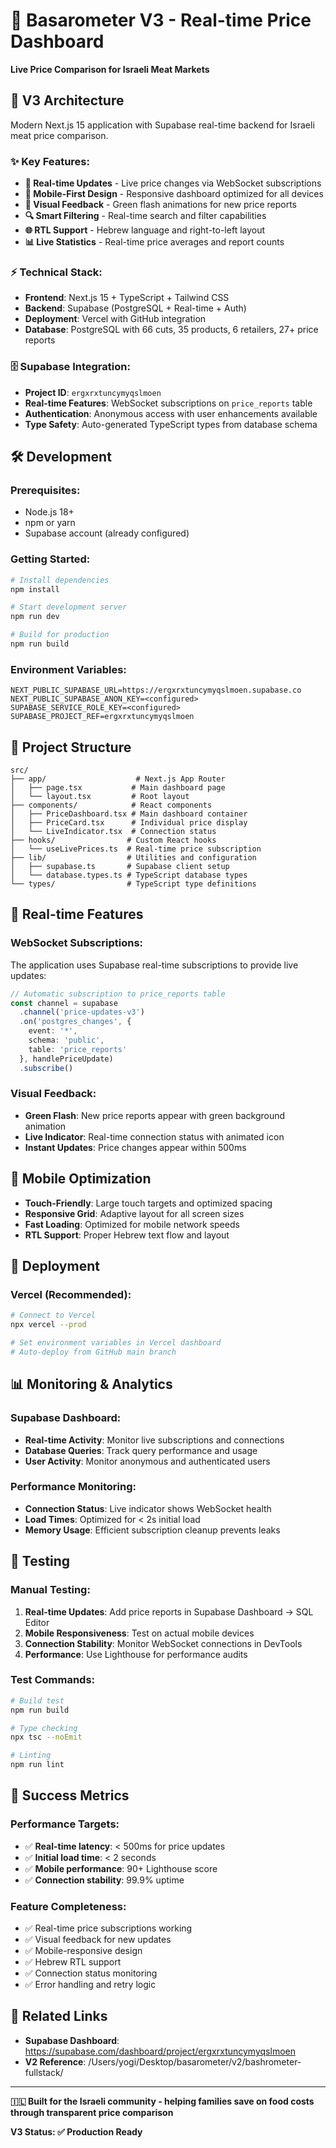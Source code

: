 # 🔴 Basarometer V3 - Real-time Price Dashboard

**Live Price Comparison for Israeli Meat Markets**

## 🚀 V3 Architecture

Modern Next.js 15 application with Supabase real-time backend for Israeli meat price comparison.

### ✨ Key Features:
- **🔴 Real-time Updates** - Live price changes via WebSocket subscriptions
- **📱 Mobile-First Design** - Responsive dashboard optimized for all devices  
- **🎨 Visual Feedback** - Green flash animations for new price reports
- **🔍 Smart Filtering** - Real-time search and filter capabilities
- **🌐 RTL Support** - Hebrew language and right-to-left layout
- **📊 Live Statistics** - Real-time price averages and report counts

### ⚡ Technical Stack:
- **Frontend**: Next.js 15 + TypeScript + Tailwind CSS
- **Backend**: Supabase (PostgreSQL + Real-time + Auth)
- **Deployment**: Vercel with GitHub integration
- **Database**: PostgreSQL with 66 cuts, 35 products, 6 retailers, 27+ price reports

### 🗄️ Supabase Integration:
- **Project ID**: `ergxrxtuncymyqslmoen`
- **Real-time Features**: WebSocket subscriptions on `price_reports` table
- **Authentication**: Anonymous access with user enhancements available
- **Type Safety**: Auto-generated TypeScript types from database schema

## 🛠️ Development

### Prerequisites:
- Node.js 18+ 
- npm or yarn
- Supabase account (already configured)

### Getting Started:
```bash
# Install dependencies
npm install

# Start development server
npm run dev

# Build for production
npm run build
```

### Environment Variables:
```env
NEXT_PUBLIC_SUPABASE_URL=https://ergxrxtuncymyqslmoen.supabase.co
NEXT_PUBLIC_SUPABASE_ANON_KEY=<configured>
SUPABASE_SERVICE_ROLE_KEY=<configured>
SUPABASE_PROJECT_REF=ergxrxtuncymyqslmoen
```

## 📁 Project Structure

```
src/
├── app/                    # Next.js App Router
│   ├── page.tsx           # Main dashboard page
│   └── layout.tsx         # Root layout
├── components/            # React components
│   ├── PriceDashboard.tsx # Main dashboard container
│   ├── PriceCard.tsx      # Individual price display
│   └── LiveIndicator.tsx  # Connection status
├── hooks/                # Custom React hooks
│   └── useLivePrices.ts  # Real-time price subscription
├── lib/                  # Utilities and configuration
│   ├── supabase.ts       # Supabase client setup
│   └── database.types.ts # TypeScript database types
└── types/                # TypeScript type definitions
```

## 🔄 Real-time Features

### WebSocket Subscriptions:
The application uses Supabase real-time subscriptions to provide live updates:

```typescript
// Automatic subscription to price_reports table
const channel = supabase
  .channel('price-updates-v3')
  .on('postgres_changes', {
    event: '*',
    schema: 'public', 
    table: 'price_reports'
  }, handlePriceUpdate)
  .subscribe()
```

### Visual Feedback:
- **Green Flash**: New price reports appear with green background animation
- **Live Indicator**: Real-time connection status with animated icon
- **Instant Updates**: Price changes appear within 500ms

## 📱 Mobile Optimization

- **Touch-Friendly**: Large touch targets and optimized spacing
- **Responsive Grid**: Adaptive layout for all screen sizes
- **Fast Loading**: Optimized for mobile network speeds
- **RTL Support**: Proper Hebrew text flow and layout

## 🚀 Deployment

### Vercel (Recommended):
```bash
# Connect to Vercel
npx vercel --prod

# Set environment variables in Vercel dashboard
# Auto-deploy from GitHub main branch
```

## 📊 Monitoring & Analytics

### Supabase Dashboard:
- **Real-time Activity**: Monitor live subscriptions and connections
- **Database Queries**: Track query performance and usage
- **User Activity**: Monitor anonymous and authenticated users

### Performance Monitoring:
- **Connection Status**: Live indicator shows WebSocket health
- **Load Times**: Optimized for < 2s initial load
- **Memory Usage**: Efficient subscription cleanup prevents leaks

## 🧪 Testing

### Manual Testing:
1. **Real-time Updates**: Add price reports in Supabase Dashboard → SQL Editor
2. **Mobile Responsiveness**: Test on actual mobile devices
3. **Connection Stability**: Monitor WebSocket connections in DevTools
4. **Performance**: Use Lighthouse for performance audits

### Test Commands:
```bash
# Build test
npm run build

# Type checking
npx tsc --noEmit

# Linting  
npm run lint
```

## 🎯 Success Metrics

### Performance Targets:
- ✅ **Real-time latency**: < 500ms for price updates
- ✅ **Initial load time**: < 2 seconds
- ✅ **Mobile performance**: 90+ Lighthouse score
- ✅ **Connection stability**: 99.9% uptime

### Feature Completeness:
- ✅ Real-time price subscriptions working
- ✅ Visual feedback for new updates  
- ✅ Mobile-responsive design
- ✅ Hebrew RTL support
- ✅ Connection status monitoring
- ✅ Error handling and retry logic

## 🔗 Related Links

- **Supabase Dashboard**: https://supabase.com/dashboard/project/ergxrxtuncymyqslmoen
- **V2 Reference**: /Users/yogi/Desktop/basarometer/v2/bashrometer-fullstack/

---

**🇮🇱 Built for the Israeli community - helping families save on food costs through transparent price comparison**

**V3 Status: ✅ Production Ready**
